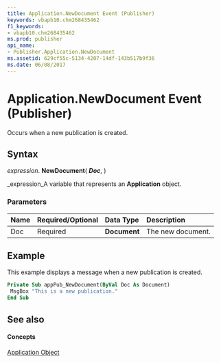```yaml
---
title: Application.NewDocument Event (Publisher)
keywords: vbapb10.chm268435462
f1_keywords:
- vbapb10.chm268435462
ms.prod: publisher
api_name:
- Publisher.Application.NewDocument
ms.assetid: 629cf55c-5134-4207-14df-143b517b9f36
ms.date: 06/08/2017
---
```



# Application.NewDocument Event (Publisher)

Occurs when a new publication is created.


## Syntax

 _expression_. **NewDocument**( **_Doc_**, )

 _expression_A variable that represents an **Application** object.


### Parameters



|**Name**|**Required/Optional**|**Data Type**|**Description**|
|:-----|:-----|:-----|:-----|
|Doc|Required| **Document**|The new document.|

## Example

This example displays a message when a new publication is created.


```vb
Private Sub appPub_NewDocument(ByVal Doc As Document) 
 MsgBox "This is a new publication." 
End Sub
```


## See also


#### Concepts


 [Application Object](application-object-publisher.md)

